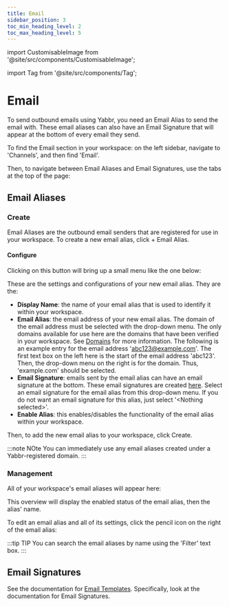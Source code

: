 ```yaml
---
title: Email
sidebar_position: 3
toc_min_heading_level: 2
toc_max_heading_level: 5
---
```


import CustomisableImage from '@site/src/components/CustomisableImage';

import Tag from '@site/src/components/Tag';

# Email

To send outbound emails using Yabbr, you need an Email Alias to send the email with. These email aliases can also have an Email Signature that will appear at the bottom of every email they send.

To find the Email section in your workspace: on the left sidebar, navigate to 'Channels', and then find 'Email'.

<CustomisableImage src="/img/email-nav.png" alt="Email on the Sidebar" width="300" />

Then, to navigate between Email Aliases and Email Signatures, use the tabs at the top of the page:

<CustomisableImage src="/img/email-tabs.png" alt="Email Tabs" width="550" />

## Email Aliases

### Create

Email Aliases are the outbound email senders that are registered for use in your workspace. To create a new email alias, click <Tag colour="#1582d8" borderColour="#1582d8" fontColour="#FFFFFF">+ Email Alias</Tag>.

<CustomisableImage src="/img/email-alias-new.png" alt="New Email Alias" width="550" />

#### Configure

Clicking on this button will bring up a small menu like the one below:

<CustomisableImage src="/img/email-alias-config.png" alt="Email Alias Configuration" width="550" />

These are the settings and configurations of your new email alias. They are the:
- **Display Name**: the name of your email alias that is used to identify it within your workspace.
- **Email Alias**: the email address of your new email alias. The domain of the email address must be selected with the drop-down menu. The only domains available for use here are the domains that have been verified in your workspace. See [Domains](./domains) for more information. The following is an example entry for the email address 'abc123@example.com'. The first text box on the left here is the start of the email address 'abc123'. Then, the drop-down menu on the right is for the domain. Thus, 'example.com' should be selected.
- **Email Signature**: emails sent by the email alias can have an email signature at the bottom. These email signatures are created [here](#email-signatures). Select an email signature for the email alias from this drop-down menu. If you do not want an email signature for this alias, just select '&lt;Nothing selected&gt;'.
- **Enable Alias**:  this enables/disables the functionality of the email alias within your workspace.

Then, to add the new email alias to your workspace, click <Tag colour="#1582d8" borderColour="#1582d8" fontColour="#FFFFFF">Create</Tag>.

:::note NOte
You can immediately use any email aliases created under a Yabbr-registered domain.
:::

### Management

All of your workspace's email aliases will appear here:

<CustomisableImage src="/img/email-alias-overview.png" alt="Email Alias Menu" width="550" />

This overview will display the enabled status of the email alias, then the alias' name. 

To edit an email alias and all of its settings, click the pencil icon on the right of the email alias:

<CustomisableImage src="/img/email-alias-edit.png" alt="Email Alias Edit" width="550" />

:::tip TIP
You can search the email aliases by name using the 'Filter' text box.
:::

## Email Signatures

See the documentation for [Email Templates](../templates/email-templates.md). Specifically, look at the documentation for Email Signatures.
